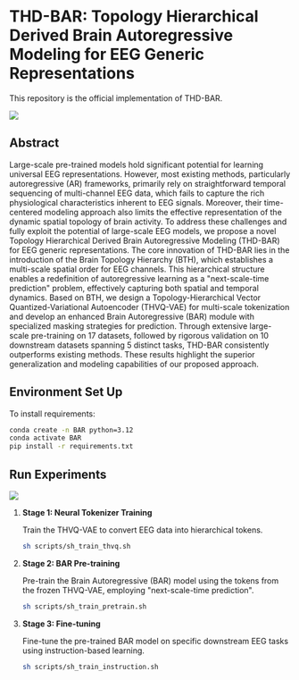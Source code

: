 # THD-BAR: Topology Hierarchical Derived Brain Autoregressive Modeling for EEG Generic Representations

This repository is the official implementation of THD-BAR. 

![](F:\yan_2\BAR\figures\3AR_compare.png)

## Abstract
Large-scale pre-trained models hold significant potential for learning universal EEG representations. However, most existing methods, particularly autoregressive (AR) frameworks, primarily rely on straightforward temporal sequencing of multi-channel EEG data, which fails to capture the rich physiological characteristics inherent to EEG signals. Moreover, their time-centered modeling approach also limits the effective representation of the dynamic spatial topology of brain activity. To address these challenges and fully exploit the potential of large-scale EEG models, we propose a novel Topology Hierarchical Derived Brain Autoregressive Modeling (THD-BAR) for EEG generic representations. The core innovation of THD-BAR lies in the introduction of the Brain Topology Hierarchy (BTH), which establishes a multi-scale spatial order for EEG channels. This hierarchical structure enables a redefinition of autoregressive learning as a "next-scale-time prediction" problem, effectively capturing both spatial and temporal dynamics. Based on BTH, we design a Topology-Hierarchical Vector Quantized-Variational Autoencoder (THVQ-VAE) for multi-scale tokenization and develop an enhanced Brain Autoregressive (BAR) module with specialized masking strategies for prediction. Through extensive large-scale pre-training on 17 datasets, followed by rigorous validation on 10 downstream datasets spanning 5 distinct tasks, THD-BAR consistently outperforms existing methods. These results highlight the superior generalization and modeling capabilities of our proposed approach.

## Environment Set Up

To install requirements:

```bash
conda create -n BAR python=3.12
conda activate BAR
pip install -r requirements.txt
```

## Run Experiments

![](F:\yan_2\BAR\figures\stage.png)

1. **Stage 1: Neural Tokenizer Training**

   Train the THVQ-VAE to convert EEG data into hierarchical tokens.

   ```bash
   sh scripts/sh_train_thvq.sh
   ```

2. **Stage 2: BAR Pre-training**

   Pre-train the Brain Autoregressive (BAR) model using the tokens from the frozen THVQ-VAE, employing "next-scale-time prediction".

   ```bash
   sh scripts/sh_train_pretrain.sh
   ```

3. **Stage 3: Fine-tuning**

   Fine-tune the pre-trained BAR model on specific downstream EEG tasks using instruction-based learning.

   ```bash
   sh scripts/sh_train_instruction.sh
   ```

